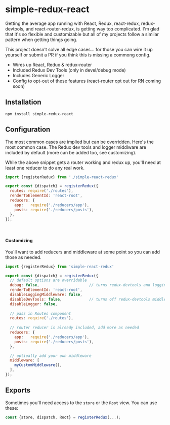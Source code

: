 # simple-redux-react

Getting the average app running with React, Redux, react-redux, redux-devtools, and react-router-redux, is getting way too complicated. I'm glad that it's so flexible and customizable but all of my projects follow a similar pattern when getting things going.

This project doesn't solve all edge cases... for those you can wire it up yourself or submit a PR if you think this is missing a commong config.

- Wires up React, Redux & redux-router
- Included Redux Dev Tools (only in devel/debug mode)
- Includes Generic Logger
- Config to opt-out of these features (react-router opt out for RN coming soon)


## Installation
`npm install simple-redux-react`


## Configuration

The most common cases are implied but can be overridden. Here's the most common case. The Redux dev tools and logger middlware are included by default (more can be added too, see customizing).


While the above snippet gets a router working and redux up, you'll need at least one reducer to do any real work.

```javascript
import {registerRedux} from './simple-react-redux'

export const {dispatch} = registerRedux({
  routes: require('./routes'),
  renderToElementId: 'react-root',
  reducers: {
    app:   require('./reducers/app'),
    posts: require('./reducers/posts'),
  },
});
```


<br>

#### Customizing

You'll want to add reducers and middleware at some point so you can add those as needed.

```javascript
import {registerRedux} from 'simple-react-redux'

export const {dispatch} = registerRedux({
  // default options are overridable
  debug: false,                      // turns redux-devtools and logging on/off
  renderToElementId: 'react-root',
  disableLoggingMiddleware: false,
  disableDevTools: false,            // turns off redux-devtools middleware
  disableLogger: false,
  
  // pass in Routes component
  routes: require('./routes'),
  
  // router reducer is already included, add more as needed
  reducers: {
    app:   require('./reducers/app'),
    posts: require('./reducers/posts'),
  },

  // optioally add your own middleware
  middleware: [
    myCustomMiddleware(),
  ],
});
```


## Exports

Sometimes you'll need access to the `store` or the `Root` view. You can use these:
```javascript
const {store, dispatch, Root} = registerRedux(...);
```
